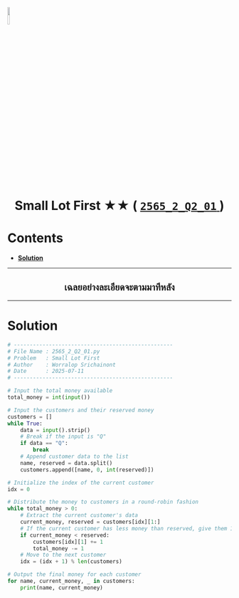 <p align="left">
  <a href="../../README.md">
    <img src="../../../../Z99-OTHERS/00-common/00-back.png" style="width:10%">
  </a>
</p>

<div align="center">
  <h1>
    Small Lot First ★★ (
      <a href="https://drive.google.com/file/d/1amVihMObcBwSYfZxmxeAXNxFKbRssTFi/view?usp=sharing">
        <code>2565_2_Q2_01</code>
      </a>
    )
  </h1>
</div>

# Contents

-   [**Solution**](#solution)

---

<div align="center">
  <h2>เฉลยอย่างละเอียดจะตามมาทีหลัง</h2>
</div>

---

# Solution

```python
# --------------------------------------------------
# File Name : 2565_2_Q2_01.py
# Problem   : Small Lot First
# Author    : Worralop Srichainont
# Date      : 2025-07-11
# --------------------------------------------------

# Input the total money available
total_money = int(input())

# Input the customers and their reserved money
customers = []
while True:
    data = input().strip()
    # Break if the input is "Q"
    if data == "Q":
        break
    # Append customer data to the list
    name, reserved = data.split()
    customers.append([name, 0, int(reserved)])

# Initialize the index of the current customer
idx = 0

# Distribute the money to customers in a round-robin fashion
while total_money > 0:
    # Extract the current customer's data
    current_money, reserved = customers[idx][1:]
    # If the current customer has less money than reserved, give them 1 unit of money
    if current_money < reserved:
        customers[idx][1] += 1
        total_money -= 1
    # Move to the next customer
    idx = (idx + 1) % len(customers)

# Output the final money for each customer
for name, current_money, _ in customers:
    print(name, current_money)
```
